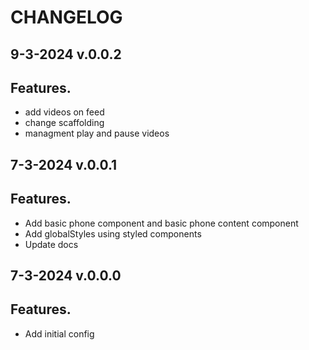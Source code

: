 
# CHANGELOG

## 9-3-2024 v.0.0.2

## Features.

- add videos on feed
- change scaffolding
- managment play and pause videos

## 7-3-2024 v.0.0.1

## Features.

- Add basic phone component and basic phone content component
- Add globalStyles using styled components
- Update docs

## 7-3-2024 v.0.0.0

## Features.

- Add initial config
